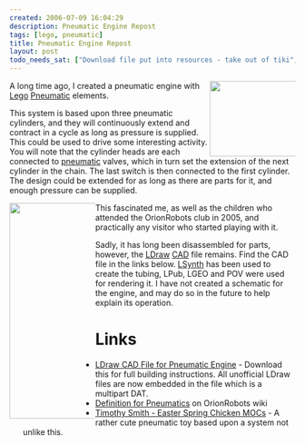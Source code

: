```yaml
---
created: 2006-07-09 16:04:29
description: Pneumatic Engine Repost
tags: [lego, pneumatic]
title: Pneumatic Engine Repost
layout: post
todo_needs_sat: ["Download file put into resources - take out of tiki", "tiki image refs"]
---
```

<div style="width: 30%; float: right;"><img height="133" src="/image385" width="245"/></div>

A long time ago, I created a pneumatic engine with [Lego](Lego "The best known construction toy") [Pneumatic](Pneumatic "Use of air to operate and power actuators") elements.

This system is based upon three pneumatic cylinders, and they will continuously extend and contract in a cycle as long as pressure is supplied. This could be used to drive some interesting activity. You will note that the cylinder heads are each connected to
  [pneumatic](Pneumatic "Use of air to operate and power actuators")
  valves, which in turn set the extension of the next cylinder in the chain. The last switch is then connected to the first cylinder. The design could be extended for as long as there are parts for it, and enough pressure can be supplied.

<div style="width: 30%; float: left;"><img height="380" src="/image386" width="580"/></div>

This fascinated me, as well as the children who attended the OrionRobots club in 2005, and practically any visitor who started playing with it.

Sadly, it has long been disassembled for parts, however, the [LDraw](LDraw "The LDraw Lego CAD System") [CAD](CAD "Computer Aided Design") file remains. Find the CAD file in the links below. [LSynth](LSynth "LSynth") has been used to create the tubing, LPub, LGEO and POV were used for rendering it. I have not created a schematic for the engine, and may do so in the future to help explain its operation.

# Links

* [LDraw CAD File for Pneumatic Engine](http://orionrobots.co.uk/tiki-download_file.php?fileId=5) - Download this for full building instructions. All unofficial LDraw files are now embedded in the file which is a multipart DAT.
* [Definition for Pneumatics](Pneumatic "Use of air to operate and power actuators") on OrionRobots wiki
* [Timothy Smith - Easter Spring Chicken MOCs](http://www.maj.com/cgi-bin/gallery.cgi?f=109611) - A rather cute pneumatic toy based upon a system not unlike this.

